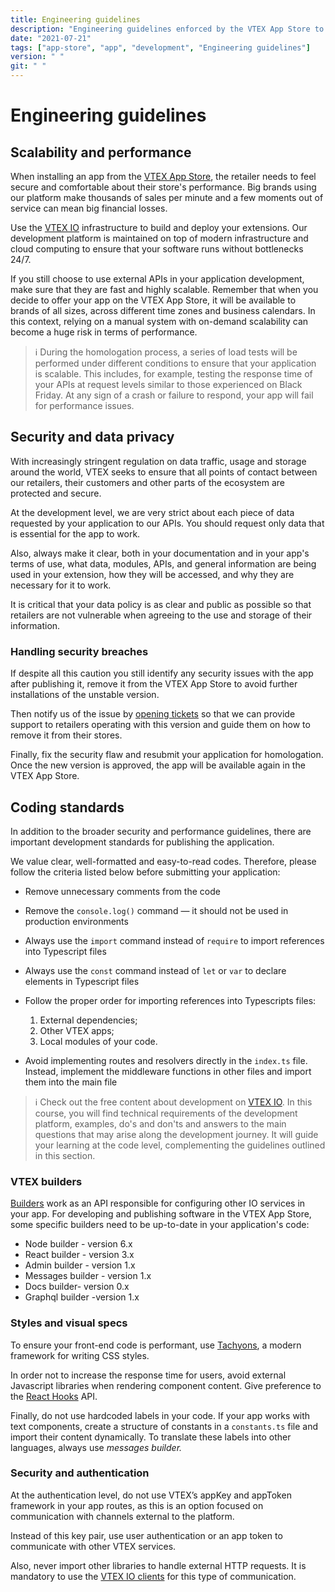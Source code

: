 ```yaml
---
title: Engineering guidelines
description: "Engineering guidelines enforced by the VTEX App Store to guarantee a baseline standard of quality, viability and usability for all apps available for VTEX stores."
date: "2021-07-21"
tags: ["app-store", "app", "development", "Engineering guidelines"]
version: " "
git: " "
---
```


# Engineering guidelines

## Scalability and performance
When installing an app from the [VTEX App Store](
https://apps.vtex.com), the retailer needs to feel secure and comfortable about their store's performance. Big brands using our platform make thousands of sales per minute and a few moments out of service can mean big financial losses.

Use the [VTEX IO](https://developers.vtex.com/vtex-developer-docs/docs/what-is-vtex-io) infrastructure to build and deploy your extensions. Our development platform is maintained on top of modern infrastructure and cloud computing to ensure that your software runs without bottlenecks 24/7.

If you still choose to use external APIs in your application development, make sure that they are fast and highly scalable. Remember that when you decide to offer your app on the VTEX App Store, it will be available to brands of all sizes, across different time zones and business calendars. In this context, relying on a manual system with on-demand scalability can become a huge risk in terms of performance.

> ℹ️ During the homologation process, a series of load tests will be performed under different conditions to ensure that your application is scalable. This includes, for example, testing the response time of your APIs at request levels similar to those experienced on Black Friday. At any sign of a crash or failure to respond, your app will fail for performance issues.


## Security and data privacy
With increasingly stringent regulation on data traffic, usage and storage around the world, VTEX seeks to ensure that all points of contact between our retailers, their customers and other parts of the ecosystem are protected and secure.

At the development level, we are very strict about each piece of data requested by your application to our APIs. You should request only data that is essential for the app to work.

Also, always make it clear, both in your documentation and in your app's terms of use, what data, modules, APIs, and general information are being used in your extension, how they will be accessed, and why they are necessary for it to work.

It is critical that your data policy is as clear and public as possible so that retailers are not vulnerable when agreeing to the use and storage of their information.

### Handling security breaches
If despite all this caution you still identify any security issues with the app after publishing it, remove it from the VTEX App Store to avoid further installations of the unstable version.

Then notify us of the issue by [opening tickets](https://help-tickets.vtex.com/smartlink/sso/login/zendesk) so that we can provide support to retailers operating with this version and guide them on how to remove it from their stores.

Finally, fix the security flaw and resubmit your application for homologation. Once the new version is approved, the app will be available again in the VTEX App Store.


## Coding standards
In addition to the broader security and performance guidelines, there are important development standards for publishing the application.

We value clear, well-formatted and easy-to-read codes. Therefore, please follow the criteria listed below before submitting your application:
- Remove unnecessary comments from the code
- Remove the `console.log()` command — it should not be used in production environments
- Always use the `import` command instead of `require` to import references into Typescript files
- Always use the `const` command instead of `let` or `var` to declare elements in Typescript files
- Follow the proper order for importing references into Typescripts files: 
    1) External dependencies; 
    2) Other VTEX apps; 
    3) Local modules of your code.

- Avoid implementing routes and resolvers directly in the `index.ts` file. Instead, implement the middleware functions in other files and import them into the main file

> ℹ️ Check out the free content about development on [VTEX IO](https://learn.vtex.com/). In this course, you will find technical requirements of the development platform, examples, do's and don'ts and answers to the main questions that may arise along the development journey. It will guide your learning at the code level, complementing the guidelines outlined in this section.

### VTEX builders
[Builders](https://developers.vtex.com/vtex-developer-docs/docs/vtex-io-documentation-builders) work as an API responsible for configuring other IO services in your app.
For developing and publishing software in the VTEX App Store, some specific builders need to be up-to-date in your application's code: 

- Node builder - version 6.x
- React builder - version 3.x
- Admin builder - version 1.x
- Messages builder - version 1.x
- Docs builder- version 0.x
- Graphql builder -version 1.x

### Styles and visual specs
To ensure your front-end code is performant, use [Tachyons](https://tachyons.io/), a modern framework for writing CSS styles.

In order not to increase the response time for users, avoid external Javascript libraries when rendering component content. Give preference to the [React Hooks](https://pt-br.reactjs.org/docs/hooks-reference.html) API.

Finally, do not use hardcoded labels in your code. If your app works with text components, create a structure of constants in a `constants.ts` file and import their content dynamically. To translate these labels into other languages, always use _messages builder._

### Security and authentication
At the authentication level, do not use VTEX’s appKey and appToken framework in your app routes, as this is an option focused on communication with channels external to the platform.

Instead of this key pair, use user authentication or an app token to communicate with other VTEX services.

Also, never import other libraries to handle external HTTP requests. It is mandatory to use the [VTEX IO clients](https://developers.vtex.com/vtex-developer-docs/docs/how-to-use-and-create-clients-on-vtex-io) for this type of communication.
